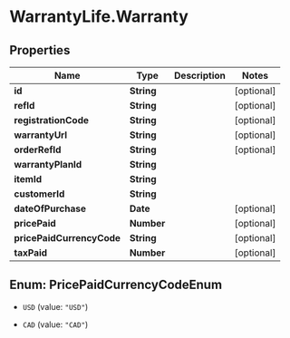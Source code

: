 # WarrantyLife.Warranty

## Properties
Name | Type | Description | Notes
------------ | ------------- | ------------- | -------------
**id** | **String** |  | [optional] 
**refId** | **String** |  | [optional] 
**registrationCode** | **String** |  | [optional] 
**warrantyUrl** | **String** |  | [optional] 
**orderRefId** | **String** |  | [optional] 
**warrantyPlanId** | **String** |  | 
**itemId** | **String** |  | 
**customerId** | **String** |  | 
**dateOfPurchase** | **Date** |  | [optional] 
**pricePaid** | **Number** |  | [optional] 
**pricePaidCurrencyCode** | **String** |  | [optional] 
**taxPaid** | **Number** |  | [optional] 


<a name="PricePaidCurrencyCodeEnum"></a>
## Enum: PricePaidCurrencyCodeEnum


* `USD` (value: `"USD"`)

* `CAD` (value: `"CAD"`)




